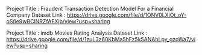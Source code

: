 Project Title : Fraudent Transaction Detection Model For a Financial Company
Dataset Link : https://drive.google.com/file/d/1ONV0LXiOt_oY-oSfie9wBClNRZfAFXjb/view?usp=sharing

Project Title : imdb Movies Rating Analysis
Dataset Link : https://drive.google.com/file/d/1zuL3z60KbMa5hFz5k5ANAhLpy_gzoWa7/view?usp=sharing
